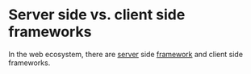 
# Server side vs. client side frameworks

In the web ecosystem, there are [server](/software-terms/client-server-model) side
[framework](/software-terms/framework/)
and client side frameworks.

